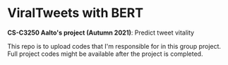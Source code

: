 # ViralTweets with BERT

<b>CS-C3250 Aalto's project (Autumn 2021)</b>: Predict tweet vitality

This repo is to upload codes that I'm responsible for in this group project. Full project codes might be available after the project is completed.
